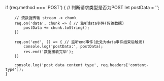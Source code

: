 if (req.method === 'POST') { // 判断请求类型是否为POST
        let postData = '';

        // 流数据传输 stream -> chunk
        req.on('data', chunk => { // 监听data事件(传输数据) 
            postData += chunk.toString();
        })

        req.on('end', () => { // 监听end事件(此处为data事件结束后触发)
            console.log('postData:', postData);
            res.end('数据接收完毕');
        })

        console.log('post data content type', req.headers['content-type']);
    }